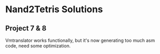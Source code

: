 # Nand2Tetris Solutions

## Project 7 & 8

Vmtranslator works functionally, but it's now generating too much asm code, need some optimization.
